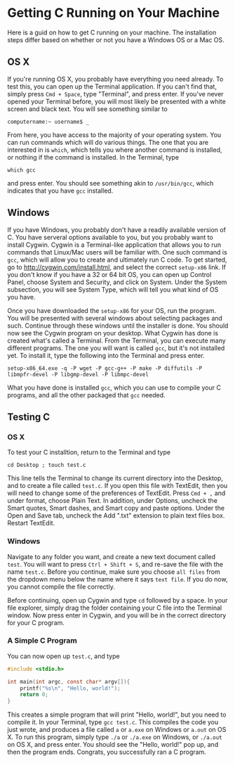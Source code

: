 # Getting C Running on Your Machine

Here is a guid on how to get C running on your machine. The installation steps differ based on
whether or not you have a Windows OS or a Mac OS.

## OS X
If you're running OS X, you probably have everything you need already. To test this, you can open
up the Terminal application. If you can't find that, simply press `Cmd + Space`, type "Terminal",
and press enter. If you've never opened your Terminal before, you will most likely be presented
with a white screen and black text. You will see something similar to  

`computername:~ username$ _`  

From here, you have access to the majority of your operating system. You can run commands which will
do various things. The one that you are interested in is `which`, which tells you where another
command is installed, or nothing if the command is installed. In the Terminal, type

`which gcc`

and press enter. You should see something akin to `/usr/bin/gcc`, which indicates that you have `gcc`
installed.

## Windows
If you have Windows, you probably don't have a readily available version of C. You have serveral
options available to you, but you probably want to install Cygwin. Cygwin is a Terminal-like
application that allows you to run commands that Linux/Mac users will be familiar with. One such
command is `gcc`, which will allow you to create and ultimately run C code. To get started, go to
http://cygwin.com/install.html, and select the correct `setup-x86` link. If you don't know if you
have a 32 or 64 bit OS, you can open up Control Panel, choose System and Security, and click on
System. Under the System subsection, you will see System Type, which will tell you what kind of
OS you have.

Once you have downloaded the `setup-x86` for your OS, run the program. You will be presented with
several windows about selecting packages and such. Continue through these windows until the installer
is done. You should now see the Cygwin program on your desktop. What Cygwin has done is created what's
called a Terminal. From the Terminal, you can execute many different programs. The one you will want
is called `gcc`, but it's not installed yet. To install it, type the following into the Terminal
and press enter.

`setup-x86_64.exe -q -P wget -P gcc-g++ -P make -P diffutils -P libmpfr-devel -P libgmp-devel -P libmpc-devel`

What you have done is installed `gcc`, which you can use to compile your C programs, and all the
other packaged that `gcc` needed.

## Testing C

### OS X
To test your C installtion, return to the Terminal and type

`cd Desktop ; touch test.c`

This line tells the Terminal to change its current directory into the Desktop, and to create a file
called `test.c`. If you open this file with TextEdit, then you will need to change some of the
preferences of TextEdit. Press `Cmd + ,` and under format, choose Plain Text. In addition,
under Options, uncheck the Smart quotes, Smart dashes, and Smart copy and paste options.
Under the Open and Save tab, uncheck the Add ".txt" extension to plain text files box. Restart
TextEdit.

### Windows
Navigate to any folder you want, and create a new text document called `test`. You will want to
press `Ctrl + Shift + S`, and re-save the file with the name `test.c`. Before you continue, make
sure you choose `all files` from the dropdown menu below the name where it says `text file`. If you
do now, you cannot compile the file correctly.

Before continuing, open up Cygwin and type `cd` followed by a space. In your file explorer, simply
drag the folder containing your C file into the Terminal window. Now press enter in Cygwin, and
you will be in the correct directory for your C program.

### A Simple C Program

You can now open up `test.c`, and type
```c
#include <stdio.h>

int main(int argc, const char* argv[]){
    printf("%s\n", "Hello, world!");
    return 0;
}
```
This creates a simple program that will print "Hello, world!", but you need to compile it. In your
Terminal, type `gcc test.c`. This compiles the code you just wrote, and produces a file called
`a` or `a.exe` on Windows or `a.out` on OS X. To run this program, simply type `./a` or `./a.exe` on
Windows, or `./a.out` on OS X, and press enter. You should see the "Hello, world!" pop up, and then
the program ends. Congrats, you successfully ran a C program.
